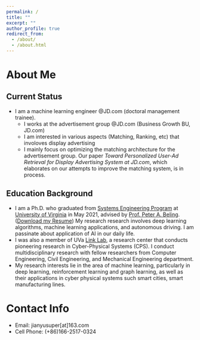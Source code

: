 ```yaml
---
permalink: /
title: ""
excerpt: ""
author_profile: true
redirect_from: 
  - /about/
  - /about.html
---
```

# About Me
## Current Status
* I am a machine learning engineer @JD.com (doctoral management trainee). 
  * I works at the advertisement group @JD.com (Business Growth BU, JD.com)
  * I am interested in various aspects (Matching, Ranking, etc) that involoves display advertising
  * I mainly focus on optimizing the matching architecture for the advertisement group. Our paper *Toward Personalized User-Ad Retrieval for Display Advertising System at JD.com*, which elaborates on our attempts to improve the matching system, is in process.


## Education Background
* I am a Ph.D. who graduated from [Systems Engineering Program](https://engineering.virginia.edu/departments/engineering-systems-and-environment/academics/systems-engineering) at [University of Virginia](https://www.virginia.edu/) in May 2021, advised by [Prof. Peter A. Beling](https://facultydirectory.virginia.edu/faculty/pb3a). ([Download my Resume](https://hahayonghuming.github.io/JianyuSu.github.io/files/Jianyu_Su_Jan22.pdf)) My research research involves deep learning algorithms, machine learning applications, and autonomous driving. I am passinate about application of AI in our daily life.
* I was also a member of UVa [Link Lab](https://engineering.virginia.edu/link-lab), a research center that conducts pioneering research in Cyber-Physical Systems (CPS). I conduct multidisciplinary research with fellow researchers from Computer Engineering, Civil Engineering, and Mechanical Engineering department.
* My research interests lie in the area of machine learning, particularly in deep learning, reinforcement learning and graph learning, as well as their applications in cyber physical systems such smart cities, smart manufacturing lines.


# Contact Info
* Email: jianyusuper[at]163.com
* Cell Phone: (+86)166-2517-0324

  
